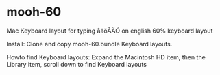 # mooh-60
Mac Keyboard layout for typing åäöÅÄÖ on english 60% keyboard layout  

Install:
  Clone and copy mooh-60.bundle Keyboard layouts.

Howto find Keyboard layouts:
  Expand the Macintosh HD item, then the Library item, scroll down to find Keyboard layouts



